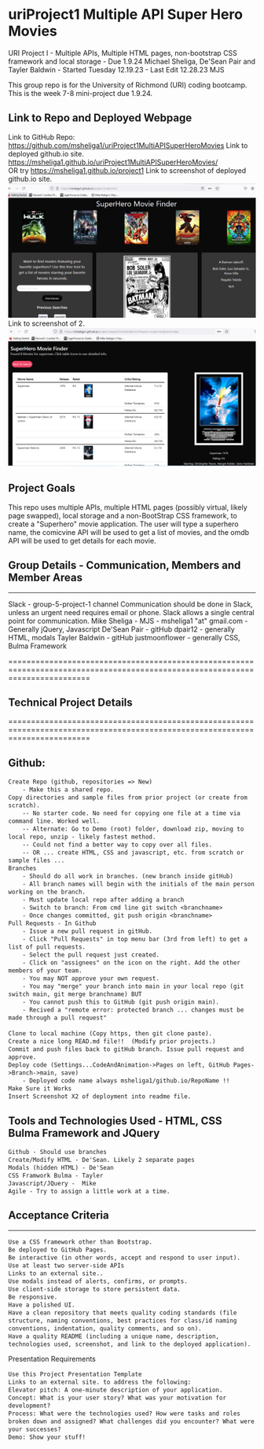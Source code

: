 # uriProject1 Multiple API Super Hero Movies   
URI Project I - Multiple APIs, Multiple HTML pages, non-bootstrap CSS framework and local storage - Due 1.9.24
Michael Sheliga, De'Sean Pair and Tayler Baldwin - Started Tuesday 12.19.23 - Last Edit 12.28.23 MJS

This group repo is for the University of Richmond (URI) coding bootcamp.  
This is the week 7-8 mini-project due 1.9.24. 

## Link to Repo and Deployed Webpage
Link to GitHub Repo: https://github.com/msheliga1/uriProject1MultiAPISuperHeroMovies 
Link to deployed github.io site. https://msheliga1.github.io/uriProject1MultiAPISuperHeroMovies/   
 OR try https://msheliga1.github.io/project1 
Link to screenshot of deployed github.io site. ![Mini Project I APIs GitHub Deployed Start Screenshot](./assets/images/WorkingScreenshot.PNG)   
Link to screenshot of 2. ![Mini Project I APIs GitHub Results Screenshot](./assets/images/ResultsScreenshot.PNG)   

## Project Goals  
This repo uses multiple APIs, multiple HTML pages (possibly virtual, likely page swapped), local storage and a non-BootStrap CSS framework, 
to create a "Superhero" movie application. The user will type a superhero name, the comicvine API will be used to get a list of movies, 
and the omdb API will be used to get details for each movie.   

## Group Details - Communication, Members and Member Areas
-------------------------------------------------------------
Slack - group-5-project-1 channel
Communication should be done in Slack, unless an urgent need requires email or phone. 
Slack allows a single central point for communication.
Mike Sheliga - MJS - msheliga1 "at" gmail.com - Generally jQuery, Javascript
De'Sean Pair - gitHub dpair12 - generally HTML, modals
Tayler Baldwin - gitHub justmoonflower - generally CSS, Bulma Framework

==============================================================================================================================
## Technical Project Details 
==============================================================================================================================
## Github:  
    Create Repo (github, repositories => New)  
        - Make this a shared repo. 
    Copy directories and sample files from prior project (or create from scratch). 
        -- No starter code. No need for copying one file at a time via command line. Worked well.
        -- Alternate: Go to Demo (root) folder, download zip, moving to local repo, unzip - likely fastest method.     
        -- Could not find a better way to copy over all files.    
        -- OR ... create HTML, CSS and javascript, etc. from scratch or sample files ...  
    Branches  
        - Should do all work in branches. (new branch inside gitHub)  
        - All branch names will begin with the initials of the main person working on the branch.  
        - Must update local repo after adding a branch  
        - Switch to branch: From cmd line git switch <branchname>  
        - Once changes committed, git push origin <branchname>  
    Pull Requests - In Github
        - Issue a new pull request in gitHub.
        - Click "Pull Requests" in top menu bar (3rd from left) to get a list of pull requests.
        - Select the pull request just created.
        - Click on "assignees" on the icon on the right. Add the other members of your team.
        - You may NOT approve your own request.  
        - You may "merge" your branch into main in your local repo (git switch main, git merge branchname) BUT
        - You cannot push this to GitHub (git push origin main). 
        - Recived a "remote error: protected branch ... changes must be made through a pull request"

    Clone to local machine (Copy https, then git clone paste).    
    Create a nice long READ.md file!!  (Modify prior projects.)   
    Commit and push files back to gitHub branch. Issue pull request and approve. 
    Deploy code (Settings...CodeAndAnimation->Pages on left, GitHub Pages->Branch->main, save)
        - Deployed code name always msheliga1/github.io/RepoName !!
    Make Sure it Works  
    Insert Screenshot X2 of deployment into readme file.  
  
## Tools and Technologies Used - HTML, CSS Bulma Framework and JQuery   
    Github - Should use branches
    Create/Modify HTML - De'Sean. Likely 2 separate pages
    Modals (hidden HTML) - De'Sean
    CSS Framwork Bulma - Tayler
    Javascript/JQuery -  Mike
    Agile - Try to assign a little work at a time. 


## Acceptance Criteria  
--------------------
    Use a CSS framework other than Bootstrap.
    Be deployed to GitHub Pages.
    Be interactive (in other words, accept and respond to user input).
    Use at least two server-side APIs
    Links to an external site..
    Use modals instead of alerts, confirms, or prompts.
    Use client-side storage to store persistent data.
    Be responsive.
    Have a polished UI.
    Have a clean repository that meets quality coding standards (file structure, naming conventions, best practices for class/id naming conventions, indentation, quality comments, and so on).
    Have a quality README (including a unique name, description, technologies used, screenshot, and link to the deployed application).

Presentation Requirements

    Use this Project Presentation Template
    Links to an external site. to address the following:
    Elevator pitch: A one-minute description of your application.
    Concept: What is your user story? What was your motivation for development?
    Process: What were the technologies used? How were tasks and roles broken down and assigned? What challenges did you encounter? What were your successes?
    Demo: Show your stuff!

